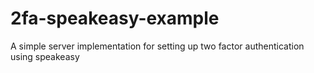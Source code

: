# 2fa-speakeasy-example

A simple server implementation for setting up two factor authentication using speakeasy
